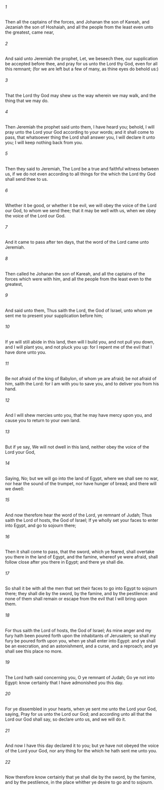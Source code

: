 ###### 1
Then all the captains of the forces, and Johanan the son of Kareah, and Jezaniah the son of Hoshaiah, and all the people from the least even unto the greatest, came near,

###### 2
And said unto Jeremiah the prophet, Let, we beseech thee, our supplication be accepted before thee, and pray for us unto the Lord thy God, even for all this remnant; (for we are left but a few of many, as thine eyes do behold us:)

###### 3
That the Lord thy God may shew us the way wherein we may walk, and the thing that we may do.

###### 4
Then Jeremiah the prophet said unto them, I have heard you; behold, I will pray unto the Lord your God according to your words; and it shall come to pass, that whatsoever thing the Lord shall answer you, I will declare it unto you; I will keep nothing back from you.

###### 5
Then they said to Jeremiah, The Lord be a true and faithful witness between us, if we do not even according to all things for the which the Lord thy God shall send thee to us.

###### 6
Whether it be good, or whether it be evil, we will obey the voice of the Lord our God, to whom we send thee; that it may be well with us, when we obey the voice of the Lord our God.

###### 7
And it came to pass after ten days, that the word of the Lord came unto Jeremiah.

###### 8
Then called he Johanan the son of Kareah, and all the captains of the forces which were with him, and all the people from the least even to the greatest,

###### 9
And said unto them, Thus saith the Lord, the God of Israel, unto whom ye sent me to present your supplication before him;

###### 10
If ye will still abide in this land, then will I build you, and not pull you down, and I will plant you, and not pluck you up: for I repent me of the evil that I have done unto you.

###### 11
Be not afraid of the king of Babylon, of whom ye are afraid; be not afraid of him, saith the Lord: for I am with you to save you, and to deliver you from his hand.

###### 12
And I will shew mercies unto you, that he may have mercy upon you, and cause you to return to your own land.

###### 13
But if ye say, We will not dwell in this land, neither obey the voice of the Lord your God,

###### 14
Saying, No; but we will go into the land of Egypt, where we shall see no war, nor hear the sound of the trumpet, nor have hunger of bread; and there will we dwell:

###### 15
And now therefore hear the word of the Lord, ye remnant of Judah; Thus saith the Lord of hosts, the God of Israel; If ye wholly set your faces to enter into Egypt, and go to sojourn there;

###### 16
Then it shall come to pass, that the sword, which ye feared, shall overtake you there in the land of Egypt, and the famine, whereof ye were afraid, shall follow close after you there in Egypt; and there ye shall die.

###### 17
So shall it be with all the men that set their faces to go into Egypt to sojourn there; they shall die by the sword, by the famine, and by the pestilence: and none of them shall remain or escape from the evil that I will bring upon them.

###### 18
For thus saith the Lord of hosts, the God of Israel; As mine anger and my fury hath been poured forth upon the inhabitants of Jerusalem; so shall my fury be poured forth upon you, when ye shall enter into Egypt: and ye shall be an execration, and an astonishment, and a curse, and a reproach; and ye shall see this place no more.

###### 19
The Lord hath said concerning you, O ye remnant of Judah; Go ye not into Egypt: know certainly that I have admonished you this day.

###### 20
For ye dissembled in your hearts, when ye sent me unto the Lord your God, saying, Pray for us unto the Lord our God; and according unto all that the Lord our God shall say, so declare unto us, and we will do it.

###### 21
And now I have this day declared it to you; but ye have not obeyed the voice of the Lord your God, nor any thing for the which he hath sent me unto you.

###### 22
Now therefore know certainly that ye shall die by the sword, by the famine, and by the pestilence, in the place whither ye desire to go and to sojourn.

